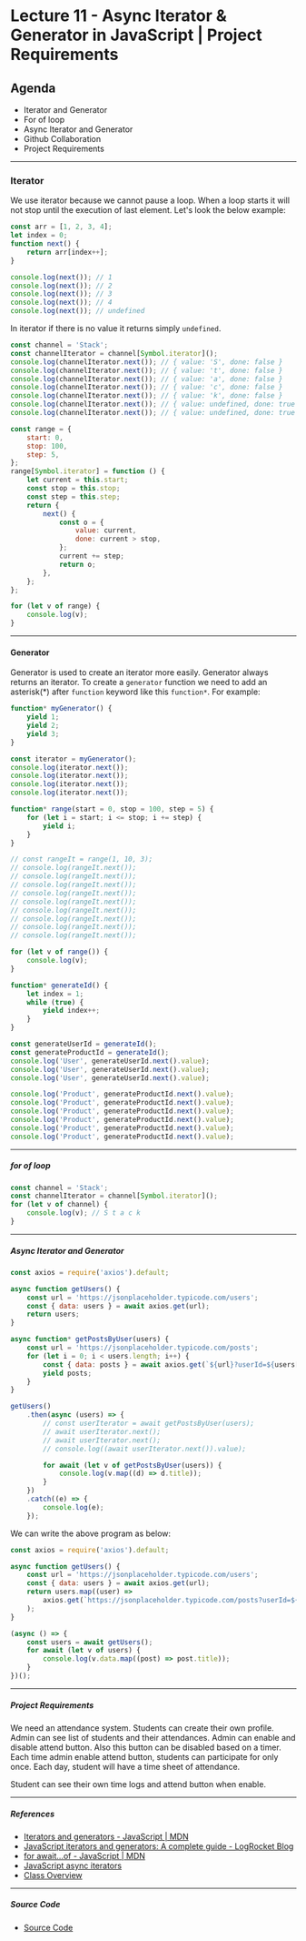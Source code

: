 # Lecture 11 - Async Iterator & Generator in JavaScript | Project Requirements

## Agenda

- Iterator and Generator
- For of loop
- Async Iterator and Generator
- Github Collaboration
- Project Requirements

---

### Iterator

We use iterator because we cannot pause a loop. When a loop starts it will not stop until the execution of last element. Let's look the below example:

```js
const arr = [1, 2, 3, 4];
let index = 0;
function next() {
	return arr[index++];
}

console.log(next()); // 1
console.log(next()); // 2
console.log(next()); // 3
console.log(next()); // 4
console.log(next()); // undefined
```

In iterator if there is no value it returns simply `undefined`.

```js
const channel = 'Stack';
const channelIterator = channel[Symbol.iterator]();
console.log(channelIterator.next()); // { value: 'S', done: false }
console.log(channelIterator.next()); // { value: 't', done: false }
console.log(channelIterator.next()); // { value: 'a', done: false }
console.log(channelIterator.next()); // { value: 'c', done: false }
console.log(channelIterator.next()); // { value: 'k', done: false }
console.log(channelIterator.next()); // { value: undefined, done: true }
console.log(channelIterator.next()); // { value: undefined, done: true }
```

```js
const range = {
	start: 0,
	stop: 100,
	step: 5,
};
range[Symbol.iterator] = function () {
	let current = this.start;
	const stop = this.stop;
	const step = this.step;
	return {
		next() {
			const o = {
				value: current,
				done: current > stop,
			};
			current += step;
			return o;
		},
	};
};

for (let v of range) {
	console.log(v);
}
```

---

#### Generator

Generator is used to create an iterator more easily. Generator always returns an iterator. To create a `generator` function we need to add an asterisk(\*) after `function` keyword like this `function*`. For example:

```js
function* myGenerator() {
	yield 1;
	yield 2;
	yield 3;
}

const iterator = myGenerator();
console.log(iterator.next());
console.log(iterator.next());
console.log(iterator.next());
console.log(iterator.next());
```

```js
function* range(start = 0, stop = 100, step = 5) {
	for (let i = start; i <= stop; i += step) {
		yield i;
	}
}

// const rangeIt = range(1, 10, 3);
// console.log(rangeIt.next());
// console.log(rangeIt.next());
// console.log(rangeIt.next());
// console.log(rangeIt.next());
// console.log(rangeIt.next());
// console.log(rangeIt.next());
// console.log(rangeIt.next());
// console.log(rangeIt.next());
// console.log(rangeIt.next());

for (let v of range()) {
	console.log(v);
}
```

```js
function* generateId() {
	let index = 1;
	while (true) {
		yield index++;
	}
}

const generateUserId = generateId();
const generateProductId = generateId();
console.log('User', generateUserId.next().value);
console.log('User', generateUserId.next().value);
console.log('User', generateUserId.next().value);

console.log('Product', generateProductId.next().value);
console.log('Product', generateProductId.next().value);
console.log('Product', generateProductId.next().value);
console.log('Product', generateProductId.next().value);
console.log('Product', generateProductId.next().value);
console.log('Product', generateProductId.next().value);
```

---

##### for of loop

```js
const channel = 'Stack';
const channelIterator = channel[Symbol.iterator]();
for (let v of channel) {
	console.log(v); // S t a c k
}
```

---

##### Async Iterator and Generator

```js
const axios = require('axios').default;

async function getUsers() {
	const url = 'https://jsonplaceholder.typicode.com/users';
	const { data: users } = await axios.get(url);
	return users;
}

async function* getPostsByUser(users) {
	const url = 'https://jsonplaceholder.typicode.com/posts';
	for (let i = 0; i < users.length; i++) {
		const { data: posts } = await axios.get(`${url}?userId=${users[i].id}`);
		yield posts;
	}
}

getUsers()
	.then(async (users) => {
		// const userIterator = await getPostsByUser(users);
		// await userIterator.next();
		// await userIterator.next();
		// console.log((await userIterator.next()).value);

		for await (let v of getPostsByUser(users)) {
			console.log(v.map((d) => d.title));
		}
	})
	.catch((e) => {
		console.log(e);
	});
```

We can write the above program as below:

```js
const axios = require('axios').default;

async function getUsers() {
	const url = 'https://jsonplaceholder.typicode.com/users';
	const { data: users } = await axios.get(url);
	return users.map((user) =>
		axios.get(`https://jsonplaceholder.typicode.com/posts?userId=${user.id}`)
	);
}

(async () => {
	const users = await getUsers();
	for await (let v of users) {
		console.log(v.data.map((post) => post.title));
	}
})();
```

---

##### Project Requirements

We need an attendance system. Students can create their own profile. Admin can see list of students and their attendances. Admin can enable and disable attend button. Also this button can be disabled based on a timer. Each time admin enable attend button, students can participate for only once. Each day, student will have a time sheet of attendance.

Student can see their own time logs and attend button when enable.

---

##### References

- [Iterators and generators - JavaScript | MDN](https://developer.mozilla.org/en-US/docs/Web/JavaScript/Guide/Iterators_and_Generators)
- [JavaScript iterators and generators: A complete guide - LogRocket Blog](https://blog.logrocket.com/javascript-iterators-and-generators-a-complete-guide/)
- [for await...of - JavaScript | MDN](https://developer.mozilla.org/en-US/docs/Web/JavaScript/Reference/Statements/for-await...of)
- [JavaScript async iterators](https://www.nodejsdesignpatterns.com/blog/javascript-async-iterators/)
- [Class Overview](../../class-overview/Lecture-11/README.md)

---

##### Source Code

- [Source Code](../../src/lecture-11/app.js)
